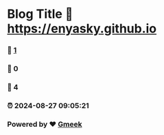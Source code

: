 # Blog Title :link: https://enyasky.github.io 
### :page_facing_up: [1](https://enyasky.github.io/tag.html) 
### :speech_balloon: 0 
### :hibiscus: 4 
### :alarm_clock: 2024-08-27 09:05:21 
### Powered by :heart: [Gmeek](https://github.com/Meekdai/Gmeek)
